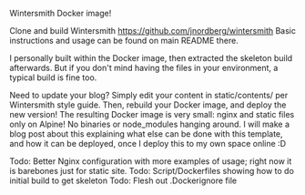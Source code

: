 Wintersmith Docker image!

Clone and build  Wintersmith https://github.com/jnordberg/wintersmith
Basic instructions and usage can be found on main README there.

I personally built within the Docker image, then extracted the skeleton build afterwards.
But if you don't mind having the files in your environment, a typical build is fine too.

Need to update your blog? Simply edit your content in static/contents/ per Wintersmith style guide. 
Then, rebuild your Docker image, and deploy the new version!
The resulting Docker image is very small: nginx and static files only on Alpine! No binaries or node_modules hanging around.
I will make a blog post about this explaining what else can be done with this template, and how it can be deployed, once I deploy this to my own space online :D

Todo: Better Nginx configuration with more examples of usage; right now it is barebones just for static site.
Todo: Script/Dockerfiles showing how to do initial build to get skeleton
Todo: Flesh out .Dockerignore file
